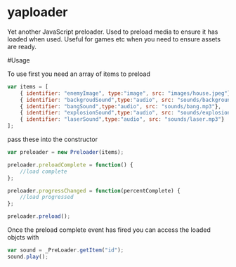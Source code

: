 yaploader
=========

Yet another JavaScript preloader. Used to preload media to ensure it has loaded when used. Useful for games etc when you need to ensure assets are ready.

#Usage

To use first you need an array of items to preload

```javascript
var items = [
	{ identifier: "enemyImage", type:"image", src: "images/house.jpeg"},
	{ identifier: "backgroudSound",type:"audio", src: "sounds/background.mp3"},
	{ identifier: "bangSound",type:"audio", src: "sounds/bang.mp3"},
	{ identifier: "explosionSound",type:"audio", src: "sounds/explosion.mp3"},
	{ identifier: "laserSound",type:"audio", src: "sounds/laser.mp3"}
];
```

pass these into the constructor

```javascript
var preloader = new Preloader(items);

preloader.preloadComplete = function() {
	//load complete
};

preloader.progressChanged = function(percentComplete) {
	//load progressed
};

preloader.preload();
```
Once the preload complete event has fired you can access the loaded objcts with

```javascript
var sound = _PreLoader.getItem("id");
sound.play();
```